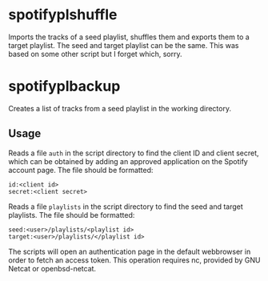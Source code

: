 # spotifyplshuffle
Imports the tracks of a seed playlist, shuffles them and exports them to a target playlist. The seed and target playlist can be the same.
This was based on some other script but I forget which, sorry.

# spotifyplbackup
Creates a list of tracks from a seed playlist in the working directory.

## Usage
Reads a file `auth` in the script directory to find the client ID and client secret, which can be obtained by adding an approved application on the Spotify account page. The file should be formatted:
```
id:<client id>
secret:<client secret>
```
Reads a file `playlists` in the script directory to find the seed and target playlists. The file should be formatted:
```
seed:<user>/playlists/<playlist id>
target:<user>/playlists/</playlist id>
```

The scripts will open an authentication page in the default webbrowser in order to fetch an access token. This operation requires nc, provided by GNU Netcat or openbsd-netcat. 
